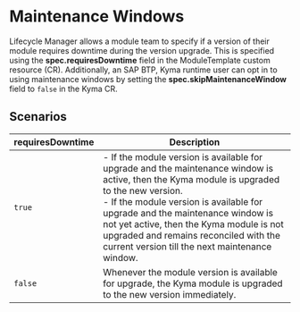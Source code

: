# Maintenance Windows

Lifecycle Manager allows a module team to specify if a version of their module requires downtime during the version upgrade. This is specified using the **spec.requiresDowntime** field in the ModuleTemplate custom resource (CR).
Additionally, an SAP BTP, Kyma runtime user can opt in to using maintenance windows by setting the **spec.skipMaintenanceWindow** field to `false` in the Kyma CR.

## Scenarios

| **requiresDowntime** | Description |
|----------------------|-------------|
| `true` | - If the module version is available for upgrade and the maintenance window is active, then the Kyma module is upgraded to the new version.<br>- If the module version is available for upgrade and the maintenance window is not yet active, then the Kyma module is not upgraded and remains reconciled with the current version till the next maintenance window. |
|`false` | Whenever the module version is available for upgrade, the Kyma module is upgraded to the new version immediately. |